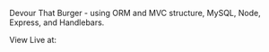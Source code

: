 Devour That Burger - using ORM and MVC structure, MySQL, Node, Express, and Handlebars.

View Live at:
